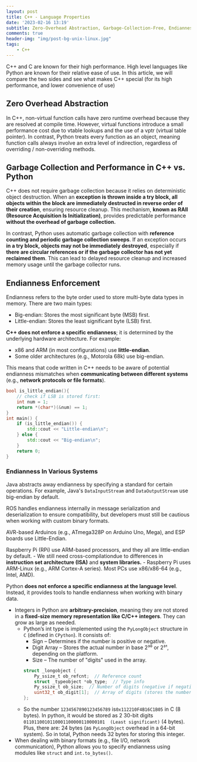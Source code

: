```yaml
---
layout: post
title: C++ - Language Properties
date: '2023-02-16 13:19'
subtitle: Zero-Overhead Abstraction, Garbage-Collection-Free, Endianness Handling
comments: true
header-img: "img/post-bg-unix-linux.jpg"
tags:
    - C++
---
```


C++ and C are known for their high performance. High level languages like Python are known for their relative ease of use. In this article, we will compare the two sides and see what makes C++ special (for its high performance, and lower convenience of use)

## Zero Overhead Abstraction

In C++, non-virtual function calls have zero runtime overhead because they are resolved at compile time. However, virtual functions introduce a small performance cost due to vtable lookups and the use of a vptr (virtual table pointer). In contrast, Python treats every function as an object, meaning function calls always involve an extra level of indirection, regardless of overriding / non-overriding methods. 

## Garbage Collection and Performance in C++ vs. Python

C++ does not require garbage collection because it relies on deterministic object destruction. When an **exception is thrown inside a try block, all objects within the block are immediately destructed in reverse order of their creation**, ensuring resource cleanup. This mechanism, **known as RAII (Resource Acquisition Is Initialization)**, provides predictable performance **without the overhead of garbage collection.**

In contrast, Python uses automatic garbage collection with **reference counting and periodic garbage collection sweeps**. If an exception occurs **in a try block, objects may not be immediately destroyed**, especially if **there are circular references or if the garbage collector has not yet reclaimed them**. This can lead to delayed resource cleanup and increased memory usage until the garbage collector runs.

## Endianness Enforcement

Endianness refers to the byte order used to store multi-byte data types in memory. There are two main types:

- Big-endian: Stores the most significant byte (MSB) first.
- Little-endian: Stores the least significant byte (LSB) first.

**C++ does not enforce a specific endianness**; it is determined by the underlying hardware architecture. For example:

- x86 and ARM (in most configurations) use **little-endian**.
- Some older architectures (e.g., Motorola 68k) use big-endian.

This means that code written in C++ needs to be aware of potential endianness mismatches when **communicating between different systems** (e.g., **network protocols or file formats**).

```cpp
bool is_little_endian(){
    // check if LSB is stored first:
    int num = 1;
    return *(char*)(&num) == 1;
}
int main() {
    if (is_little_endian()) {
        std::cout << "Little-endian\n";
    } else {
        std::cout << "Big-endian\n";
    }
    return 0;
}
```

### Endianness In Various Systems

Java abstracts away endianness by specifying a standard for certain operations. For example, Java's `DataInputStream` and `DataOutputStream` use big-endian by default. 

ROS handles endianness internally in message serialization and deserialization to ensure compatibility, but developers must still be cautious when working with custom binary formats.

AVR-based Arduinos (e.g., ATmega328P on Arduino Uno, Mega), and ESP boards use Little-Endian.

Raspberry Pi (RPi) use ARM-based processors, and they all are little-endian by default. 
    - We still need cross-compilationdue to differences in **instruction set architecture (ISA)** and **system libraries.**
    - Raspberry Pi uses ARM-Linux (e.g., ARM Cortex-A series). Most PCs use x86/x86-64 (e.g., Intel, AMD).

Python **does not enforce a specific endianness at the language level**. Instead, it provides tools to handle endianness when working with binary data.

- Integers in Python are **arbitrary-precision**, meaning they are not stored in a **fixed-size memory representation like C/C++ integers**. They can grow as large as needed.
    - Python’s int type is implemented using the `PyLongObject` structure in `C` (defined in `CPython`). It consists of:
        - Sign – Determines if the number is positive or negative.
        - Digit Array – Stores the actual number in base 2³⁰ or 2³¹, depending on the platform.
        - Size – The number of "digits" used in the array.
        ```c
        struct _longobject {
            Py_ssize_t ob_refcnt;  // Reference count
            struct _typeobject *ob_type;  // Type info
            Py_ssize_t ob_size;  // Number of digits (negative if negative number)
            uint32_t ob_digit[1];  // Array of digits (stores the number)
        };
        ```
    - So the number `1234567890123456789` is`0x112210F4B16C1B05` in C (8 bytes). In python, it would be stored as 2 30-bit digits `0110110010110001100000110000101  (Least significant)` (4 bytes). Plus, there are: 24 bytes (as `PyLongObject` overhead in a 64-bit system). So in total, Python needs 32 bytes for storing this integer.
- When dealing with binary formats (e.g., file I/O, network communication), Python allows you to specify endianness using modules like `struct` and `int.to_bytes()`.